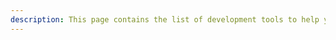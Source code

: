 ```yaml
---
description: This page contains the list of development tools to help you build Decentralized Applications on Klaytn.
---
```


<!-- # Developer Tools <a id="developer-tools"></a>

#### Kaikas <a id="kaikas"></a>

* Kaikas is a secure, developer-friendly wallet for the Klaytn Network that is seamlessly integrated into the web as a browser extension. Kaikas empowers you to store and interact with KLAY/Klaytn-based tokens, and to sign transactions from Klaytn dApps (Decentralized Applications) on the web in realtime.

#### Klaytn Wallet  <a id="klaytn-wallet"></a>

* Klaytn Wallet is a browser-based account management tool for the dApp (Decentralized Application) developers. You can create/load your accounts, review your account balance, and transfer KLAY. You can also register your own Klaytn tokens to test basic behaviors.

#### Klaytnscope <a id="klaytnscope"></a>

* Klaytnscope is the block explorer for the Klaytn Network. You can browse and inspect your transactions on the browser.

#### Covalent API <a id="Covalent"></a>

* Covalent aggregates information from across dozens of sources including nodes, chains, and data feeds. This Covalent RESTful API allows you to pull detailed, granular and historical blockchain transaction data from Klaytn (and other blockchains) with no code. The Covalent API allows you to create entirely new applications or augment existing ones without configuring or maintaining blockchain infrastructure.

* Supported endpoints- All Class A endpoints are supported for the Klaytn mainnet Cypress and the Klaytn testnet Baobab. You can query either network via the unified API by changing the chainId. For more information, see [Covalent Docs](https://www.covalenthq.com/docs/networks/klaytn#supported-endpoints). -->

